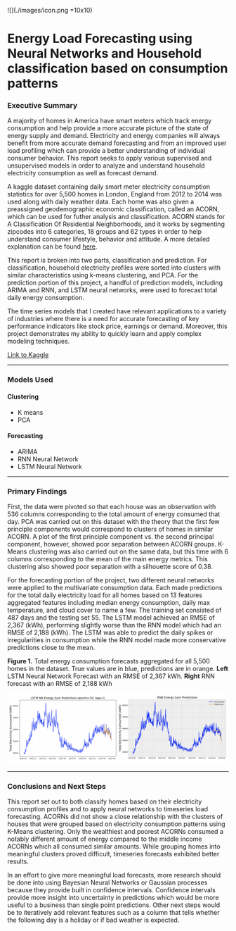![](./images/icon.png =10x10)

# Energy Load Forecasting using Neural Networks and Household classification based on consumption patterns

### Executive Summary

A majority of homes in America have smart meters which track energy consumption and help provide a more accurate picture of the state of energy supply and demand. Electricity and energy companies will always benefit from more accurate demand forecasting and from an improved user load profiling which can provide a better understanding of individual consumer behavior. This report seeks to apply various supervised and unsupervised models in order to analyze and understand household electricity consumption as well as forecast demand. 

A kaggle dataset containing daily smart meter electricity consumption statistics for over 5,500 homes in London, England from 2012 to 2014 was used along with daily weather data. Each home was also given a preassigned geodemographic economic classification, called an ACORN, which can be used for futher analysis and classification. ACORN stands for A Classification Of Residential Neighborhoods, and it works by segmenting zipcodes into 6 categories, 18 groups and 62 types in order to help understand consumer lifestyle, behavior and attitude. A more detailed explanation can be found [here](https://acorn.caci.co.uk/what-is-acorn).

This report is broken into two parts, classification and prediction. For classification, household electricity profiles were sorted into clusters with similar characteristics using k-means clustering, and PCA. For the prediction portion of this project, a handful of prediction models, including ARIMA and RNN, and LSTM neural networks, were used to forecast total daily energy consumption.

The time series models that I created have relevant applications to a variety of industries where there is a need for accurate forecasting of key performance indicators like stock price, earnings or demand. Moreover, this project demonstrates my ability to quickly learn and apply complex modeling techniques.

[Link to Kaggle](https://www.kaggle.com/jeanmidev/smart-meters-in-london)

---

### Models Used

#### Clustering
* K means
* PCA

#### Forecasting
* ARIMA
* RNN Neural Network
* LSTM Neural Network

---

### Primary Findings

First, the data were pivoted so that each house was an observation with 536 columns corresponding to the total amount of energy consumed that day. PCA was carried out on this dataset with the theory that the first few principle components would correspond to clusters of homes in similar ACORN. A plot of the first principle component vs. the second principal component, however, showed poor separation between ACORN groups. K-Means clustering was also carried out on the same data, but this time with 6 columns corresponding to the mean of the main energy metrics. This clustering also showed poor separation with a silhouette score of 0.38.

For the forecasting portion of the project, two different neural networks were applied to the multivariate consumption data. Each made predictions for the total daily electricity load for all homes based on 13 features aggregated features including median energy consumption, daily max temperature, and cloud cover to name a few. The training set consisted of 487 days and the testing set 55. The LSTM model achieved an RMSE of 2,367 (kWh), performing slightly worse than the RNN model which had an RMSE of 2,188 (kWh). The LSTM was able to predict the daily spikes or irregularities in consumption while the RNN model made more conservative predictions close to the mean. 

**Figure 1.** Total energy consumption forecasts aggregated for all 5,500 homes in the dataset. True values are in blue, predictions are in orange. **Left** LSTM Neural Network Forecast with an RMSE of 2,367 kWh. **Right** RNN forecast with an RMSE of 2,188 kWh

![](images/nn_forecast.png)

---

### Conclusions and Next Steps

This report set out to both classify homes based on their electricity consumption profiles and to apply neural networks to timeseries load forecasting. ACORNs did not show a close relationship with the clusters of houses that were grouped based on electricity consumption patterns using K-Means clustering. Only the wealthiest and poorest ACORNs consumed a notably different amount of energy compared to the middle income ACORNs which all consumed similar amounts. While grouping homes into meaningful clusters proved difficult, timeseries forecasts exhibited better results. 

In an effort to give more meaningful load forecasts, more research should be done into using Bayesian Neural Networks or Gaussian processes because they provide built in confidence intervals. Confidence intervals provide more insight into uncertainty in predictions which would be more useful to a business than single point predictions. Other next steps would be to iteratively add relevant features such as a column that tells whether the following day is a holiday or if bad weather is expected. 
